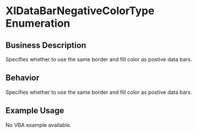 # XlDataBarNegativeColorType Enumeration

## Business Description
Specifies whether to use the same border and fill color as postive data bars.

## Behavior
Specifies whether to use the same border and  fill color as postive data bars.

## Example Usage
No VBA example available.
